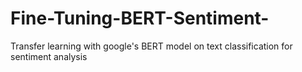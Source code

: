 # Fine-Tuning-BERT-Sentiment-
Transfer learning with google's BERT model on text classification for sentiment analysis
